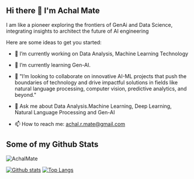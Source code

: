 ## Hi there 👋 I'm Achal Mate


 I am like a pioneer exploring the frontiers of GenAi and Data Science, integrating insights to architect the future of AI engineering

Here are some ideas to get you started:

- 🔭 I’m currently working on Data Analysis, Machine Learning Technology
- 🌱 I’m currently learning Gen-AI.
- 👯 "I’m looking to collaborate on innovative AI-ML projects that push the boundaries of technology and drive impactful solutions in fields like natural language processing, computer vision, predictive analytics, and beyond."

- 💬 Ask me about Data Analysis.Machine Learning, Deep Learning, Natural Language Processing and Gen-AI
- 📫 How to reach me: achal.r.mate@gmail.com

## Some of my Github Stats
<p align=left> <img src=https://komarev.com/ghpvc/?username=AchalMate alt=AchalMate /> </p>

[![Github stats](https://github-readme-stats.vercel.app/api?username=AchalMate&show_icons=true&include_all_commits=true)](https://github.com/AchalMate/github-readme-stats)
[![Top Langs](https://github-readme-stats.vercel.app/api/top-langs/?username=AchalMate&layout=compact)](https://github.com/AchalMate/github-readme-stats)
